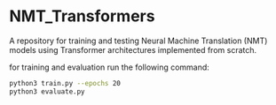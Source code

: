 # NMT_Transformers

A repository for training and testing Neural Machine Translation (NMT) models using Transformer architectures implemented from scratch.

for training and evaluation run the following command:
```bash
python3 train.py --epochs 20
python3 evaluate.py
```